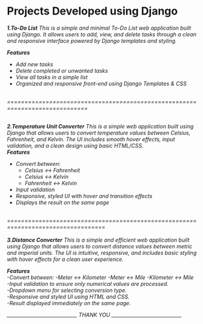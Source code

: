 # Projects Developed using Django
<i>
<b>1.To-Do List</b>
<i>
This is a simple and minimal To-Do List web application built using Django. It allows users to add, view, and delete tasks through a clean and responsive interface powered by Django templates and styling.

**Features**

-  Add new tasks  
-  Delete completed or unwanted tasks  
-  View all tasks in a simple list  
-  Organized and responsive front-end using Django Templates & CSS</i>
<br>
 =============================================================================<br><br>

 <b>2.Temperature Unit Converter</b>
<i>
This is a simple web application built using Django that allows users to convert temperature values between Celsius, Fahrenheit, and Kelvin. The UI includes smooth hover effects, input validation, and a clean design using basic HTML/CSS.<br>
**Features**

- Convert between:
  - Celsius ↔ Fahrenheit
  - Celsius ↔ Kelvin
  - Fahrenheit ↔ Kelvin
- Input validation
- Responsive, styled UI with hover and transition effects
- Displays the result on the same page<br><br>
</i>
==================================================================================<br><br>
<b>3.Distance Converter</b>
  <i>This is a simple and efficient web application built using Django that allows users to convert distance values between metric and imperial units. The UI is intuitive, responsive, and includes basic styling with hover effects for a clean user experience.<br>

<b>Features</b><br>
-Convert between:
 -Meter ↔ Kilometer
 -Meter ↔ Mile
 -Kilometer ↔ Mile<br>
-Input validation to ensure only numerical values are processed.<br>
-Dropdown menu for selecting conversion type.<br>
-Responsive and styled UI using HTML and CSS.<br>
-Result displayed immediately on the same page.<br>

_____________________________ THANK YOU _____________________________
